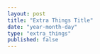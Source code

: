 ```yaml
---
layout: post
title: "Extra Things Title"
date: "year-month-day"
type: "extra_things"
published: false
---
```


<!---  add your title for extra things (maybe "Past A Priori Logic") and set the published to 'true' when you want students to see it or if you want to see it in your local server, all dates are numeral, so the only valid date is something like 2021-03-11 for March 11, 2021, keep the double quotes. other than that, the file is .md, so use markdown syntax and latex to write, no html, but you can if you want. --->
